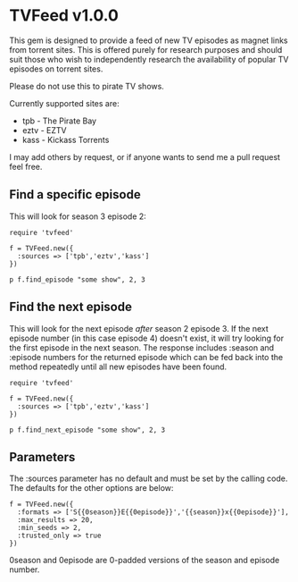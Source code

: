 TVFeed v1.0.0
=============

This gem is designed to provide a feed of new TV episodes as magnet links from torrent sites.
This is offered purely for research purposes and should suit those who wish to independently
research the availability of popular TV episodes on torrent sites.

Please do not use this to pirate TV shows.

Currently supported sites are:

- tpb - The Pirate Bay
- eztv - EZTV
- kass - Kickass Torrents

I may add others by request, or if anyone wants to send me a pull request feel free.


Find a specific episode
-----------------------

This will look for season 3 episode 2:

    require 'tvfeed'

    f = TVFeed.new({
      :sources => ['tpb','eztv','kass']
    })

    p f.find_episode "some show", 2, 3


Find the next episode
---------------------

This will look for the next episode *after* season 2 episode 3.  If the next episode number (in this case episode 4)
doesn't exist, it will try looking for the first episode in the next season.  The response includes :season and
:episode numbers for the returned episode which can be fed back into the method repeatedly until all new episodes
have been found.

    require 'tvfeed'

    f = TVFeed.new({
      :sources => ['tpb','eztv','kass']
    })

    p f.find_next_episode "some show", 2, 3


Parameters
----------

The :sources parameter has no default and must be set by the calling code.
The defaults for the other options are below:

    f = TVFeed.new({
      :formats => ['S{{0season}}E{{0episode}}','{{season}}x{{0episode}}'],
      :max_results => 20,
      :min_seeds => 2,
      :trusted_only => true
    })

0season and 0episode are 0-padded versions of the season and episode number.
